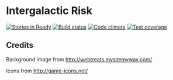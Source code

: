 # Intergalactic Risk

<a href="https://waffle.io/binary-koan/devtrain-risk">
  <img alt="Stories in Ready" src="https://badge.waffle.io/binary-koan/devtrain-risk.png?label=ready&title=ready"></a>
<a href="https://travis-ci.org/binary-koan/devtrain-risk">
  <img alt="Build status" src="https://img.shields.io/travis/binary-koan/devtrain-risk.svg?style=plastic"></a>
<a href="https://codeclimate.com/github/binary-koan/devtrain-risk">
  <img alt="Code climate" src="https://img.shields.io/codeclimate/github/binary-koan/devtrain-risk.svg?style=plastic"></a>
<a href="https://codeclimate.com/github/binary-koan/devtrain-risk/coverage">
  <img alt="Test coverage" src="https://img.shields.io/codeclimate/coverage/github/binary-koan/devtrain-risk.svg?style=plastic"></a>

## Credits

Background image from http://webtreats.mysitemyway.com/

Icons from http://game-icons.net/
